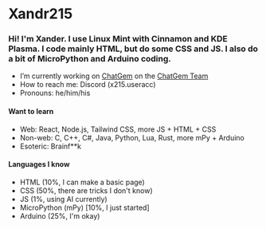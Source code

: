 # Xandr215
### Hi! I'm Xander. I use Linux Mint with Cinnamon and KDE Plasma. I code mainly HTML, but do some CSS and JS. I also do a bit of MicroPython and Arduino coding.

- I’m currently working on [ChatGem](https://replit.com/@zspocter15/ChatGem) on the [ChatGem Team](https://github.com/ChatGem)
- How to reach me: Discord (x215.useracc)
- Pronouns: he/him/his
  
#### Want to learn
- Web: React, Node.js, Tailwind CSS, more JS + HTML + CSS
- Non-web: C, C++, C#, Java, Python, Lua, Rust, more mPy + Arduino
- Esoteric: Brainf**k

#### Languages I know
- HTML (10%, I can make a basic page)
- CSS (50%, there are tricks I don't know)
- JS (1%, using AI currently)
- MicroPython (mPy) [10%, I just started]
- Arduino (25%, I'm okay)
